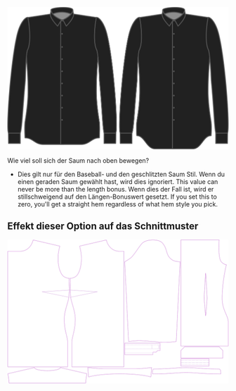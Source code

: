 ![Saumkurve](hemcurve.svg)

Wie viel soll sich der Saum nach oben bewegen?

<Note>

-   Dies gilt nur für den Baseball- und den geschlitzten Saum Stil. Wenn du einen geraden Saum gewählt hast, wird dies ignoriert.
    This value can never be more than the length bonus. Wenn dies der Fall ist, wird er stillschweigend auf den Längen-Bonuswert gesetzt.
    If you set this to zero, you'll get a straight hem regardless of what hem style you pick.

</Note>

## Effekt dieser Option auf das Schnittmuster

![Dieses Bild zeigt den Effekt dieser Option, indem es mehrere Varianten überlagert, die einen anderen Wert für diese Option haben](simone_hemcurve_sample.svg "Effekt dieser Option auf das Schnittmuster")
